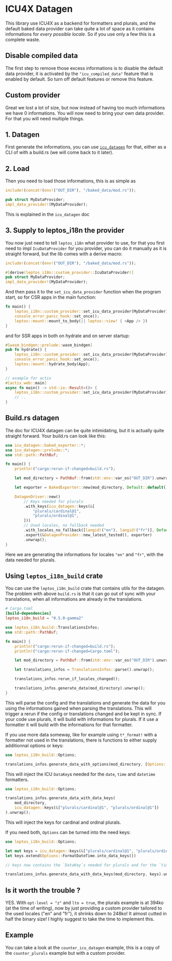 # ICU4X Datagen

This library use ICU4X as a backend for formatters and plurals, and the default baked data provider can take quite a lot of space as it contains informations for _every possible locale_. So if you use only a few this is a complete waste.

## Disable compiled data

The first step to remove those excess informations is to disable the default data provider, it is activated by the `"icu_compiled_data"` feature that is enabled by default. So turn off default features or remove this feature.

## Custom provider

Great we lost a lot of size, but now instead of having too much informations we have 0 informations. You will now need to bring your own data provider. For that you will need multiple things.

## 1. Datagen

First generate the informations, you can use [`icu_datagen`](https://docs.rs/icu_datagen/latest/icu_datagen/) for that, either as a CLI of with a build.rs (we will come back to it later).

## 2. Load

Then you need to load those informations, this is as simple as

```rust
include!(concat!(env!("OUT_DIR"), "/baked_data/mod.rs"));

pub struct MyDataProvider;
impl_data_provider!(MyDataProvider);
```

This is explained in the `icu_datagen` doc

## 3. Supply to leptos_i18n the provider

You now just need to tell `leptos_i18n` what provider to use, for that you first need to impl `IcuDataProvider` for you provider, you can do it manually as it is straight forward, but the lib comes with a derive macro:

```rust
include!(concat!(env!("OUT_DIR"), "/baked_data/mod.rs"));

#[derive(leptos_i18n::custom_provider::IcuDataProvider)]
pub struct MyDataProvider;
impl_data_provider!(MyDataProvider);
```

And then pass it to the `set_icu_data_provider` function when the program start,
so for CSR apps in the main function:

```rust
fn main() {
    leptos_i18n::custom_provider::set_icu_data_provider(MyDataProvider);
    console_error_panic_hook::set_once();
    leptos::mount::mount_to_body(|| leptos::view! { <App /> })
}
```

and for SSR apps in both on hydrate and on server startup:

```rust
#[wasm_bindgen::prelude::wasm_bindgen]
pub fn hydrate() {
    leptos_i18n::custom_provider::set_icu_data_provider(MyDataProvider);
    console_error_panic_hook::set_once();
    leptos::mount::hydrate_body(App);
}
```

```rust
// example for actix
#[actix_web::main]
async fn main() -> std::io::Result<()> {
    leptos_i18n::custom_provider::set_icu_data_provider(MyDataProvider);
    // ..
}
```

## Build.rs datagen

The doc for ICU4X datagen can be quite intimidating, but it is actually quite straight forward. Your build.rs can look like this:

```rust
use icu_datagen::baked_exporter::*;
use icu_datagen::prelude::*;
use std::path::PathBuf;

fn main() {
    println!("cargo:rerun-if-changed=build.rs");

    let mod_directory = PathBuf::from(std::env::var_os("OUT_DIR").unwrap()).join("baked_data");

    let exporter = BakedExporter::new(mod_directory, Default::default()).unwrap();

    DatagenDriver::new()
        // Keys needed for plurals
        .with_keys(icu_datagen::keys(&[
            "plurals/cardinal@1",
            "plurals/ordinal@1",
        ]))
        // Used locales, no fallback needed
        .with_locales_no_fallback([langid!("en"), langid!("fr")], Default::default())
        .export(&DatagenProvider::new_latest_tested(), exporter)
        .unwrap();
}
```

Here we are generating the informations for locales `"en"` and `"fr"`, with the data needed for plurals.

## Using `leptos_i18n_build` crate

You can use the `leptos_i18n_build` crate that contains utils for the datagen.
The problem with above `build.rs` is that it can go out of sync with your translations,
when all informations are already in the translations.

```toml
# Cargo.toml
[build-dependencies]
leptos_i18n_build = "0.5.0-gamma2"
```

```rust
use leptos_i18n_build::TranslationsInfos;
use std::path::PathBuf;

fn main() {
    println!("cargo:rerun-if-changed=build.rs");
    println!("cargo:rerun-if-changed=Cargo.toml");

    let mod_directory = PathBuf::from(std::env::var_os("OUT_DIR").unwrap()).join("baked_data");

    let translations_infos = TranslationsInfos::parse().unwrap();

    translations_infos.rerun_if_locales_changed();

    translations_infos.generate_data(mod_directory).unwrap();
}
```

This will parse the config and the translations and generate the data for you using the informations gained when parsing the translations.
This will trigger a rerun if the config or translations changed and be kept in sync.
If your code use plurals, it will build with informations for plurals. If it use a formatter it will build with the informations for that formatter.

If you use more data someway, like for example using `t*_format!` with a formatter not used in the translations, there is functions to either supply additionnal options or keys:

```rust
use leptos_i18n_build::Options;

translations_infos.generate_data_with_options(mod_directory, [Options::FormatDateTime]).unwrap();
```

This will inject the ICU `DataKey`s needed for the `date`, `time` and `datetime` formatters.

```rust
use leptos_i18n_build::Options;

translations_infos.generate_data_with_data_keys(
    mod_directory,
    icu_datagen::keys(&["plurals/cardinal@1", "plurals/ordinal@1"])
).unwrap();
```

This will inject the keys for cardinal and ordinal plurals.

If you need both, `Options` can be turned into the need keys:

```rust
use leptos_i18n_build::Options;

let mut keys = icu_datagen::keys(&["plurals/cardinal@1", "plurals/ordinal@1"])
let keys.extend(Options::FormatDateTime.into_data_keys())

// keys now contains the `DataKey`s needed for plurals and for the `time`, `date` and `datetime` formatters.

translations_infos.generate_data_with_data_keys(mod_directory, keys).unwrap();
```

## Is it worth the trouble ?

YES. With `opt-level = "z"` and `lto = true`, the plurals example is at 394ko (at the time of writing), now by just providing a custom provider tailored to the used locales ("en" and "fr"), it shrinks down to 248ko! It almost cutted in half the binary size!
I highly suggest to take the time to implement this.

## Example

You can take a look at the `counter_icu_datagen` example, this is a copy of the `counter_plurals` example but with a custom provider.
